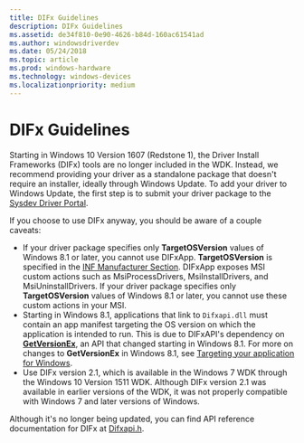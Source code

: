 ```yaml
---
title: DIFx Guidelines
description: DIFx Guidelines
ms.assetid: de34f810-0e90-4626-b84d-160ac61541ad
ms.author: windowsdriverdev
ms.date: 05/24/2018
ms.topic: article
ms.prod: windows-hardware
ms.technology: windows-devices
ms.localizationpriority: medium
---
```


# DIFx Guidelines

Starting in Windows 10 Version 1607 (Redstone 1), the Driver Install Frameworks (DIFx) tools are no longer included in the WDK.  Instead, we recommend providing your driver as a standalone package that doesn't require an installer, ideally through Windows Update.  To add your driver to Windows Update, the first step is to submit your driver package to the [Sysdev Driver Portal](http://sysdev.microsoft.com).

If you choose to use DIFx anyway, you should be aware of a couple caveats:

* If your driver package specifies only **TargetOSVersion** values of Windows 8.1 or later, you cannot use DIFxApp.  **TargetOSVersion** is specified in the [INF Manufacturer Section](inf-manufacturer-section.md). DIFxApp exposes MSI custom actions such as MsiProcessDrivers, MsiInstallDrivers, and MsiUninstallDrivers.  If your driver package specifies only **TargetOSVersion** values of Windows 8.1 or later, you cannot use these custom actions in your MSI.
* Starting in Windows 8.1, applications that link to `Difxapi.dll` must contain an app manifest targeting the OS version on which the application is intended to run.  This is due to DIFxAPI's dependency on [**GetVersionEx**](https://msdn.microsoft.com/library/windows/desktop/ms724451), an API that changed starting in Windows 8.1.  For more on changes to **GetVersionEx** in Windows 8.1, see [Targeting your application for Windows](https://msdn.microsoft.com/library/windows/desktop/dn481241).
* Use DIFx version 2.1, which is available in the Windows 7 WDK through the Windows 10 Version 1511 WDK.  Although DIFx version 2.1 was available in earlier versions of the WDK, it was not properly compatible with Windows 7 and later versions of Windows.

Although it's no longer being updated, you can find API reference documentation for DIFx at [Difxapi.h](https://docs.microsoft.com/previous-versions/windows/hardware/difxapi/).
